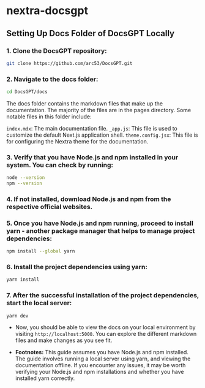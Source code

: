 # nextra-docsgpt

## Setting Up Docs Folder of DocsGPT Locally

### 1. Clone the DocsGPT repository:

```bash
git clone https://github.com/arc53/DocsGPT.git
```
### 2. Navigate to the docs folder:

```bash
cd DocsGPT/docs
```

The docs folder contains the markdown files that make up the documentation. The majority of the files are in the pages directory. Some notable files in this folder include:

`index.mdx`: The main documentation file.
`_app.js`: This file is used to customize the default Next.js application shell.
`theme.config.jsx`: This file is for configuring the Nextra theme for the documentation.

### 3. Verify that you have Node.js and npm installed in your system. You can check by running:

```bash
node --version
npm --version
```

### 4. If not installed, download Node.js and npm from the respective official websites.

### 5. Once you have Node.js and npm running, proceed to install yarn - another package manager that helps to manage project dependencies:

```bash
npm install --global yarn
```

### 6. Install the project dependencies using yarn:

```bash
yarn install
```

### 7. After the successful installation of the project dependencies, start the local server:

```bash
yarn dev
```

- Now, you should be able to view the docs on your local environment by visiting `http://localhost:5000`. You can explore the different markdown files and make changes as you see fit.

- **Footnotes:** This guide assumes you have Node.js and npm installed. The guide involves running a local server using yarn, and viewing the documentation offline. If you encounter any issues, it may be worth verifying your Node.js and npm installations and whether you have installed yarn correctly.
